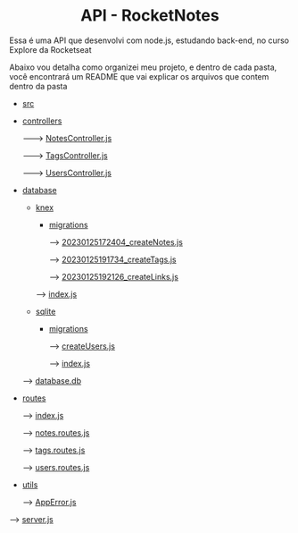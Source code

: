 <h1 align="center">API - RocketNotes</h1>

<p>Essa é uma API que desenvolvi com node.js, estudando back-end, no curso Explore da Rocketseat</p>

<p>Abaixo vou detalha como organizei meu projeto, e dentro de cada pasta, você encontrará um README que vai explicar os arquivos que contem dentro da pasta</p>

- [src](/src/README.md)

- [controllers](./src/controllers/README.md)

    ---> [NotesController.js](./src/controllers/NotesController.js)

    ---> [TagsController.js](./src/controllers/TagsController.js)

    ---> [UsersController.js](./src/controllers/UsersController.js)

- [database](./src/database/README.md)

    - [knex](./src/database/README.md)
      - [migrations](./src/database/README.md)

        --> [20230125172404_createNotes.js](./src/database/knex/migrations/20230125172404_createNotes.js)
        
        --> [20230125191734_createTags.js](./src/database/knex/migrations/20230125191734_createTags.js)

        --> [20230125192126_createLinks.js](./src/database/knex/migrations/20230125192126_createLinks.js)

      --> [index.js](./src/database/knex/index.js)

    - [sqlite](./src/database/README.md)
      - [migrations](./src/database/README.md)

        --> [createUsers.js](./src/database/sqlite/migrations/createUsers.js)

        --> [index.js](./src/database/sqlite/migrations/index.js)
    
    --> [database.db](./src/database/database.db)

- [routes]()

  --> [index.js](./src/routes/index.js)

  --> [notes.routes.js](./src/routes/notes.routes.js)

  --> [tags.routes.js](./src/routes/tags.routes.js)

  --> [users.routes.js](./src/routes/users.routes.js)

- [utils]()

  --> [AppError.js](./src/utils/AppError.js)

--> [server.js](./src/server.js)